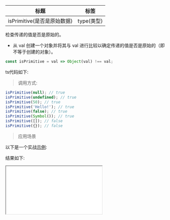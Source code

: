 | 标题                        | 标签       |
| --------------------------- | ---------- |
| isPrimitive(是否是原始数据) | type(类型) |

检查传递的值是否是原始的。

- 从 val 创建一个对象并将其与 val 进行比较以确定传递的值是否是原始的（即不等于创建的对象）。

```js
const isPrimitive = val => Object(val) !== val;
```

ts代码如下:

<div class="code-editor" data-url="codes/javascript/ts/is-primitive.ts" data-language="typescript"></div>

> 调用方式:

```js
isPrimitive(null); // true
isPrimitive(undefined); // true
isPrimitive(50); // true
isPrimitive('Hello!'); // true
isPrimitive(false); // true
isPrimitive(Symbol()); // true
isPrimitive([]); // false
isPrimitive({}); // false
```

> 应用场景

以下是一个实战<a href="codes/javascript/html/is-primitive.html" target="_blank" rel="noopener noreferrer">示例</a>:


<div class="code-editor" data-url="codes/javascript/html/is-primitive.html" data-language="html"></div>

结果如下:

<iframe src="codes/javascript/html/is-primitive.html"></iframe>
